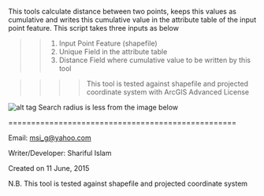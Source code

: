 This tools calculate distance between two points, keeps this values as  cumulative and writes this cumulative value in the attribute table of the input point feature.
This script takes three inputs as below
>>1. Input Point Feature (shapefile)
>>2. Unique Field in the attribute table
>>3. Distance Field where cumulative value to be written by this tool


>>>>This tool is tested against shapefile and projected coordinate system with ArcGIS Advanced License

![alt tag](http://i.imgur.com/2QyzZQQ.png) Search radius is less from the image below


==================================================

Email: msi_g@yahoo.com

Writer/Developer: Shariful Islam

Created on 11 June, 2015

N.B. This tool is tested against shapefile and projected coordinate system